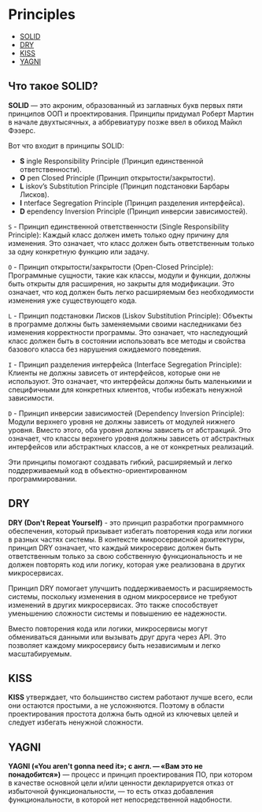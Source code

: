 # Principles
- [SOLID](#что-такое-solid)
- [DRY](#dry)
- [KISS](#kiss)
- [YAGNI](#yagni)


## Что такое __SOLID__?
__SOLID__ — это акроним, образованный из заглавных букв первых пяти принципов ООП и проектирования. Принципы придумал Роберт Мартин в начале двухтысячных, а аббревиатуру позже ввел в обиход Майкл Фэзерс.

Вот что входит в принципы SOLID:
+ __S__ ingle Responsibility Principle (Принцип единственной ответственности).
+ __O__ pen Closed Principle (Принцип открытости/закрытости).
+ __L__ iskov’s Substitution Principle (Принцип подстановки Барбары Лисков).
+ __I__ nterface Segregation Principle (Принцип разделения интерфейса).
+ __D__ ependency Inversion Principle (Принцип инверсии зависимостей).

`S` - Принцип единственной ответственности (Single Responsibility Principle): Каждый класс должен иметь только одну причину для изменения. Это означает, что класс должен быть ответственным только за одну конкретную функцию или задачу.

`O` - Принцип открытости/закрытости (Open-Closed Principle): Программные сущности, такие как классы, модули и функции, должны быть открыты для расширения, но закрыты для модификации. Это означает, что код должен быть легко расширяемым без необходимости изменения уже существующего кода.

`L` - Принцип подстановки Лисков (Liskov Substitution Principle): Объекты в программе должны быть заменяемыми своими наследниками без изменения корректности программы. Это означает, что наследующий класс должен быть в состоянии использовать все методы и свойства базового класса без нарушения ожидаемого поведения.

`I` - Принцип разделения интерфейса (Interface Segregation Principle): Клиенты не должны зависеть от интерфейсов, которые они не используют. Это означает, что интерфейсы должны быть маленькими и специфичными для конкретных клиентов, чтобы избежать ненужной зависимости.

`D` - Принцип инверсии зависимостей (Dependency Inversion Principle):  Модули верхнего уровня не должны зависеть от модулей нижнего уровня. Вместо этого, оба уровня должны зависеть от абстракций. Это означает, что классы верхнего уровня должны зависеть от абстрактных интерфейсов или абстрактных классов, а не от конкретных реализаций.

Эти принципы помогают создавать гибкий, расширяемый и легко поддерживаемый код в объектно-ориентированном программировании.


## DRY
__DRY (Don't Repeat Yourself)__ - это принцип разработки программного обеспечения, который призывает избегать повторения кода или логики в разных частях системы. В контексте микросервисной архитектуры, принцип DRY означает, что каждый микросервис должен быть ответственным только за свою собственную функциональность и не должен повторять код или логику, которая уже реализована в других микросервисах.

Принцип DRY помогает улучшить поддерживаемость и расширяемость системы, поскольку изменения в одном микросервисе не требуют изменений в других микросервисах. Это также способствует уменьшению сложности системы и повышению ее надежности.

Вместо повторения кода или логики, микросервисы могут обмениваться данными или вызывать друг друга через API. Это позволяет каждому микросервису быть независимым и легко масштабируемым.


## KISS 
__KISS__ утверждает, что большинство систем работают лучше всего, если они остаются простыми, а не усложняются. Поэтому в области проектирования простота должна быть одной из ключевых целей и следует избегать ненужной сложности.


## YAGNI
__YAGNI («You aren't gonna need it»; с англ. — «Вам это не понадобится»)__ — процесс и принцип проектирования ПО, при котором в качестве основной цели и/или ценности декларируется отказ от избыточной функциональности, — то есть отказ добавления функциональности, в которой нет непосредственной надобности.